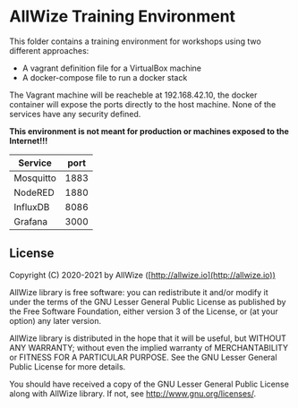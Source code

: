 # AllWize Training Environment

This folder contains a training environment for workshops using two different approaches:

* A vagrant definition file for a VirtualBox machine
* A docker-compose file to run a docker stack

The Vagrant machine will be reacheble at 192.168.42.10, the docker container will expose the ports directly to the host machine.
None of the services have any security defined. 

**This environment is not meant for production or machines exposed to the Internet!!!**

|Service|port|
|---|---|
|Mosquitto|1883|
|NodeRED|1880|
|InfluxDB|8086|
|Grafana|3000|

## License

Copyright (C) 2020-2021 by AllWize ([http://allwize.io](http://allwize.io))

AllWize library is free software: you can redistribute it and/or modify
it under the terms of the GNU Lesser General Public License as published by
the Free Software Foundation, either version 3 of the License, or
(at your option) any later version.

AllWize library is distributed in the hope that it will be useful,
but WITHOUT ANY WARRANTY; without even the implied warranty of
MERCHANTABILITY or FITNESS FOR A PARTICULAR PURPOSE.  See the
GNU Lesser General Public License for more details.

You should have received a copy of the GNU Lesser General Public License
along with AllWize library.  If not, see <http://www.gnu.org/licenses/>.
